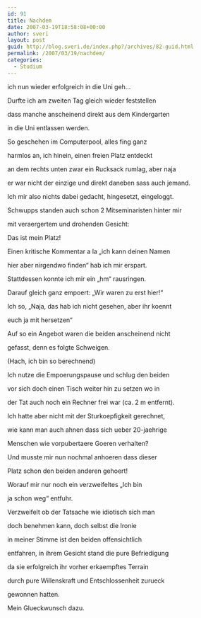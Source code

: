 ```yaml
---
id: 91
title: Nachdem
date: 2007-03-19T18:58:08+00:00
author: sveri
layout: post
guid: http://blog.sveri.de/index.php?/archives/82-guid.html
permalink: /2007/03/19/nachdem/
categories:
  - Studium
---
```

ich nun wieder erfolgreich in die Uni geh&#8230;

Durfte ich am zweiten Tag gleich wieder feststellen
  
dass manche anscheinend direkt aus dem Kindergarten
  
in die Uni entlassen werden.

So geschehen im Computerpool, alles fing ganz
  
harmlos an, ich hinein, einen freien Platz entdeckt
  
an dem rechts unten zwar ein Rucksack rumlag, aber naja
  
er war nicht der einzige und direkt daneben sass auch jemand.

Ich mir also nichts dabei gedacht, hingesetzt, eingeloggt.

Schwupps standen auch schon 2 Mitseminaristen hinter mir
  
mit veraergertem und drohenden Gesicht:
  
Das ist mein Platz!
  
Einen kritische Kommentar a la &#8222;ich kann deinen Namen
  
hier aber nirgendwo finden&#8220; hab ich mir erspart.
  
Stattdessen konnte ich mir ein &#8222;hm&#8220; rausringen.

Darauf gleich ganz empoert: &#8222;Wir waren zu erst hier!&#8220;

Ich so, &#8222;Naja, das hab ich nicht gesehen, aber ihr koennt
  
euch ja mit hersetzen&#8220;

Auf so ein Angebot waren die beiden anscheinend nicht
  
gefasst, denn es folgte Schweigen.
  
(Hach, ich bin so berechnend)
  
Ich nutze die Empoerungspause und schlug den beiden
  
vor sich doch einen Tisch weiter hin zu setzen wo in 
  
der Tat auch noch ein Rechner frei war (ca. 2 m entfernt).

Ich hatte aber nicht mit der Sturkoepfigkeit gerechnet,
  
wie kann man auch ahnen dass sich ueber 20-jaehrige
  
Menschen wie vorpubertaere Goeren verhalten?

Und musste mir nun nochmal anhoeren dass dieser
  
Platz schon den beiden anderen gehoert!

Worauf mir nur noch ein verzweifeltes &#8222;Ich bin
  
ja schon weg&#8220; entfuhr.
  
Verzweifelt ob der Tatsache wie idiotisch sich man
  
doch benehmen kann, doch selbst die Ironie
  
in meiner Stimme ist den beiden offensichtlich
  
entfahren, in ihrem Gesicht stand die pure Befriedigung
  
da sie erfolgreich ihr vorher erkaempftes Terrain 
  
durch pure Willenskraft und Entschlossenheit zurueck
  
gewonnen hatten.

Mein Glueckwunsch dazu.